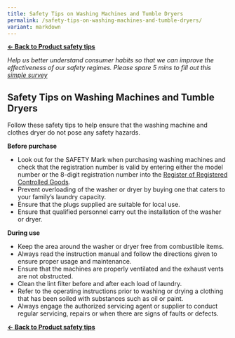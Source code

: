 ```yaml
---
title: Safety Tips on Washing Machines and Tumble Dryers
permalink: /safety-tips-on-washing-machines-and-tumble-dryers/
variant: markdown
---
```

**[&#8592; Back to Product safety tips](/consumers/product-safety-tips/home-appliances-and-furniture)**

*Help us better understand consumer habits so that we can improve the effectiveness of our safety regimes. Please spare 5 mins to fill out this [simple survey](https://form.gov.sg/63a160c3cf15ee00129a4ab4)*

## Safety Tips on Washing Machines and Tumble Dryers
Follow these safety tips to help ensure that the washing machine and clothes dryer do not pose any safety hazards.

**Before purchase**
* Look out for the SAFETY Mark when purchasing washing machines and check that the registration number is valid by entering either the model number or the 8-digit registration number into the [Register of Registered Controlled Goods](https://www.cpsaplus.gov.sg/Homepage/RegisterOfRegisteredControlledGoods).
* Prevent overloading of the washer or dryer by buying one that caters to your family’s laundry capacity.
* Ensure that the plugs supplied are suitable for local use.
* Ensure that qualified personnel carry out the installation of the washer or dryer.

**During use**
* Keep the area around the washer or dryer free from combustible items.
* Always read the instruction manual and follow the directions given to ensure proper usage and maintenance.
* Ensure that the machines are properly ventilated and the exhaust vents are not obstructed.
* Clean the lint filter before and after each load of laundry.
* Refer to the operating instructions prior to washing or drying a clothing that has been soiled with substances such as oil or paint.
* Always engage the authorized servicing agent or supplier to conduct regular servicing, repairs or when there are signs of faults or defects.

**[&#8592; Back to Product safety tips](/consumers/product-safety-tips/home-appliances-and-furniture)**